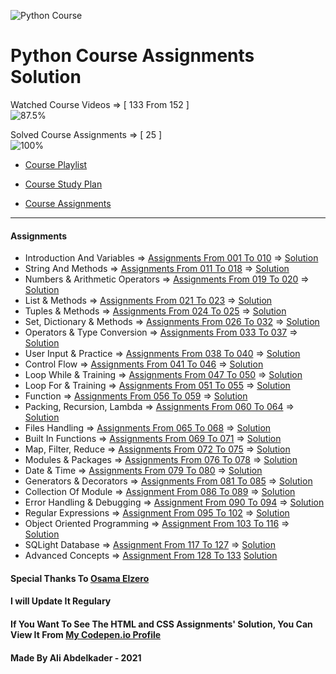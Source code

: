 ![Python Course](https://i.ibb.co/X45m2Pk/py.png)

# Python Course Assignments Solution

Watched Course Videos => [ 133 From 152 ] <br />
![87.5%](https://progress-bar.dev/87.5/)

Solved Course Assignments => [ 25 ] <br />
![100%](https://progress-bar.dev/100/)

- [Course Playlist](https://www.youtube.com/playlist?list=PLDoPjvoNmBAyE_gei5d18qkfIe-Z8mocs)

- [Course Study Plan](https://elzero.org/study/mastering-python-study-plan/)

- [Course Assignments](https://elzero.org/category/assignments/python-assignments/)

---

#### Assignments

- Introduction And Variables => [Assignments From 001 To 010](https://elzero.org/python-assignments-lesson-from-1-to-10/) => [Solution](https://github.com/Ali-Abdelkader118/ElZero_Python_Course/blob/main/Assignment-001%20-%20010%20-%201.py)
- String And Methods => [Assignments From 011 To 018](https://elzero.org/python-assignments-lesson-from-11-to-18/) => [Solution](https://github.com/Ali-Abdelkader118/ElZero_Python_Course/blob/main/Assignment-011%20-%20018%20-%202.py)
- Numbers & Arithmetic Operators => [Assignments From 019 To 020](https://elzero.org/python-assignments-lesson-from-19-to-20/) => [Solution](https://github.com/Ali-Abdelkader118/ElZero_Python_Course/blob/main/Assignment-019%20-%20020%20-%203.py)
- List & Methods => [Assignments From 021 To 023](https://elzero.org/python-assignments-lesson-from-21-to-23/) => [Solution](https://github.com/Ali-Abdelkader118/ElZero_Python_Course/blob/main/Assignment-021%20-%20023%20-%204.py)
- Tuples & Methods => [Assignments From 024 To 025](https://elzero.org/python-assignments-lesson-from-24-to-25/) => [Solution](https://github.com/Ali-Abdelkader118/ElZero_Python_Course/blob/main/Assignment-024%20-%20025%20-%205.py)
- Set, Dictionary & Methods => [Assignments From 026 To 032](https://elzero.org/python-assignments-lesson-from-26-to-32/) => [Solution](https://github.com/Ali-Abdelkader118/ElZero_Python_Course/blob/main/Assignment-026%20-%20032%20-%206.py)
- Operators & Type Conversion => [Assignments From 033 To 037](https://elzero.org/python-assignments-lesson-from-33-to-37/) => [Solution](https://github.com/Ali-Abdelkader118/ElZero_Python_Course/blob/main/Assignment-033%20-%20037%20-%207.py)
- User Input & Practice => [Assignments From 038 To 040](https://elzero.org/python-assignments-lesson-from-38-to-40/) => [Solution](https://github.com/Ali-Abdelkader118/ElZero_Python_Course/blob/main/Assignment-038%20-%20040%20-%208.py)
- Control Flow => [Assignments From 041 To 046](https://elzero.org/python-assignments-lesson-from-41-to-46/) => [Solution](https://github.com/Ali-Abdelkader118/ElZero_Python_Course/blob/main/Assignment-041%20-%20046%20-%209.py)
- Loop While & Training => [Assignments From 047 To 050](https://elzero.org/python-assignments-lesson-from-47-to-50/) => [Solution](https://github.com/Ali-Abdelkader118/ElZero_Python_Course/blob/main/Assignment-047%20-%20050%20-%2010.py)
- Loop For & Training => [Assignments From 051 To 055](https://elzero.org/python-assignments-lesson-from-51-to-55/) => [Solution](https://github.com/Ali-Abdelkader118/ElZero_Python_Course/blob/main/Assignment-051%20-%20055%20-%2011.py)
- Function => [Assignments From 056 To 059](https://elzero.org/python-assignments-lesson-from-56-to-59/) => [Solution](https://github.com/Ali-Abdelkader118/ElZero_Python_Course/blob/main/Assignment-056%20-%20059%20-%2012.py)
- Packing, Recursion, Lambda => [Assignments From 060 To 064](https://elzero.org/python-assignments-lesson-from-60-to-64/) => [Solution](https://github.com/Ali-Abdelkader118/ElZero_Python_Course/blob/main/Assignment-060%20-%20064%20-%2013.py)
- Files Handling => [Assignments From 065 To 068](https://elzero.org/python-assignments-lesson-from-65-to-68/) => [Solution](https://github.com/Ali-Abdelkader118/ElZero_Python_Course/blob/main/Assignment-065%20-%20068%20-%2014.py)
- Built In Functions => [Assignments From 069 To 071](https://elzero.org/python-assignments-lesson-from-69-to-71/) => [Solution](https://github.com/Ali-Abdelkader118/ElZero_Python_Course/blob/main/Assignment-069%20-%20071%20-%2015.py)
- Map, Filter, Reduce => [Assignments From 072 To 075](https://elzero.org/python-assignments-lesson-from-72-to-75/) => [Solution](https://github.com/Ali-Abdelkader118/ElZero_Python_Course/blob/main/Assignment-072%20-%20075%20-%2016.py)
- Modules & Packages => [Assignments From 076 To 078](https://elzero.org/python-assignments-lesson-from-76-to-78/) => [Solution](https://github.com/Ali-Abdelkader118/ElZero_Python_Course/blob/main/Assignment-076%20-%20078%20-%2017.py)
- Date & Time => [Assignments From 079 To 080](https://elzero.org/python-assignments-lesson-from-79-to-80/) => [Solution](https://github.com/Ali-Abdelkader118/ElZero_Python_Course/blob/main/Assignment-079%20-%20080%20-%2018.py)
- Generators & Decorators => [Assignments From 081 To 085](https://elzero.org/python-assignments-lesson-from-81-to-85/) => [Solution](https://github.com/Ali-Abdelkader118/ElZero_Python_Course/blob/main/Assignment-081%20-%20085%20-%2019.py)
- Collection Of Module => [Assignment From 086 To 089](https://elzero.org/python-assignments-lesson-from-86-to-89/) => [Solution](https://github.com/Ali-Abdelkader118/ElZero_Python_Course/blob/main/Assignment-086%20-%20089%20-%2020.py)
- Error Handling & Debugging => [Assignment From 090 To 094](https://elzero.org/python-assignments-lesson-from-90-to-94/) => [Solution](https://github.com/Ali-Abdelkader118/ElZero_Python_Course/blob/main/Assignment-090%20-%20094%20-%2021.py)
- Regular Expressions => [Assignment From 095 To 102](https://elzero.org/python-assignments-lesson-from-95-to-102/) => [Solution](https://github.com/Ali-Abdelkader118/ElZero_Python_Course/blob/main/Assignment-095%20-%20102%20-%2022.py)
- Object Oriented Programming => [Assignment From 103 To 116](https://elzero.org/python-assignments-lesson-from-103-to-116/) => [Solution](https://github.com/Ali-Abdelkader118/ElZero_Python_Course/blob/main/Assignment-103%20-%20116%20-%2023.py)
- SQLight Database => [Assignment From 117 To 127](https://elzero.org/python-assignments-lesson-from-117-to-127/) => [Solution](https://github.com/Ali-Abdelkader118/ElZero_Python_Course/blob/main/Assignment-117%20-%20127%20-%2024.py)
- Advanced Concepts => [Assignment From 128 To 133](https://elzero.org/python-assignments-lesson-from-128-to-133/) [Solution](https://github.com/Ali-Abdelkader118/ElZero_Python_Course/blob/main/Assignment-117%20-%20127%20-%2024.py)

#### Special Thanks To [Osama Elzero](https://www.youtube.com/user/OsamaElzero)
#### I will Update It Regulary
#### If You Want To See The HTML and CSS Assignments' Solution, You Can View It From [My Codepen.io Profile](https://codepen.io/Ali_118)
#### Made By Ali Abdelkader - 2021
